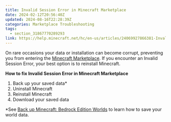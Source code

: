 ```yaml
---
title: Invalid Session Error in Minecraft Marketplace
date: 2024-02-12T20:56:40Z
updated: 2024-08-16T22:28:39Z
categories: Marketplace Troubleshooting
tags:
  - section_31867770289293
link: https://help.minecraft.net/hc/en-us/articles/24069927866381-Invalid-Session-Error-in-Minecraft-Marketplace
---
```


On rare occasions your data or installation can become corrupt, preventing you from entering the [Minecraft Marketplace](https://www.minecraft.net/en-us/marketplace). If you encounter an Invalid Session Error, your best option is to reinstall Minecraft.

**How to fix Invalid Session Error in Minecraft Marketplace**

1.  Back up your saved data\*
2.  Uninstall Minecraft
3.  Reinstall Minecraft
4.  Download your saved data

\*See [Back up Minecraft: Bedrock Edition Worlds](../Backup-Restore/Use-Realms-to-transfer-a-Minecraft-Bedrock-Edition-World-to-Another-Device.md) to learn how to save your world data.
